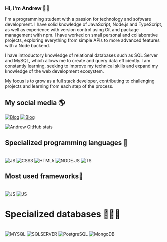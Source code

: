 ### Hi, i'm Andrew 👋🏽
I'm a programming student with a passion for technology and software development. I have solid knowledge of JavaScript, Node.js and TypeScript, as well as experience with version control using Git and package management with npm. I have worked on small personal and collaborative projects, exploring everything from simple APIs to more advanced features with a Node backend.

I have introductory knowledge of relational databases such as SQL Server and MySQL, which allows me to create and query data efficiently. I am constantly learning, seeking to improve my technical skills and expand my knowledge of the web development ecosystem.

My focus is to grow as a full stack developer, contributing to challenging projects and learning from each step of the process.


## My social media 🌎
[![Blog](https://img.shields.io/badge/Instagram-E4405F?style=for-the-badge&logo=instagram&logoColor=white)](https://www.instagram.com/a_vinicius.dev/)
[![Blog](https://img.shields.io/badge/LinkedIn-0077B5?style=for-the-badge&logo=linkedin&logoColor=white)](https://www.linkedin.com/in/andrew-vin%C3%ADcius-de-souza-0661a8326/)

![Andrew GitHub stats](https://github-readme-stats.vercel.app/api?username=andrewSouza-dev&show_icons=true&theme=radical)

## Specialized programming languages 🚀

<div style="display: inline_block"><br/>
  
  <img align="center" alt="JS" src="https://img.shields.io/badge/JavaScript-F7DF1E?style=for-the-badge&logo=javascript&logoColor=black"/>
  <img align="center" alt="CSS3" src="https://img.shields.io/badge/CSS3-1572B6?style=for-the-badge&logo=css3&logoColor=white"/>
  <img align="center" alt="HTML5" src="https://img.shields.io/badge/HTML5-E34F26?style=for-the-badge&logo=html5&logoColor=white"/>
  <img align="center" alt="NODE.JS" src="https://img.shields.io/badge/Node.js-43853D?style=for-the-badge&logo=node.js&logoColor=white"/>
  <img align="center" alt="TS" src="https://img.shields.io/badge/TypeScript-007ACC?style=for-the-badge&logo=typescript&logoColor=white"/>
  
</div>

## Most used frameworks🚀

<div style="display: inline_block"><br/>
  <img align="center" alt="JS" src="https://img.shields.io/badge/Express.js-404D59?style=for-the-badge"/>                                    
  <img align="center" alt="JS" src="https://img.shields.io/badge/Bootstrap-563D7C?style=for-the-badge&logo=bootstrap&logoColor=white"/>
  
  
</div>

# Specialized databases 👨🏽‍💻
<div style="display: inline_block"><br/>
  
  <img align="center" alt="MYSQL" src="https://img.shields.io/badge/MySQL-00000F?style=for-the-badge&logo=mysql&logoColor=white"/>
  <img align="center" alt="SQLSERVER" src="https://img.shields.io/badge/Microsoft_SQL_Server-CC2927?style=for-the-badge&logo=microsoft-sql-server&logoColor=white"/>
  <img align="center" alt="PostgreSQL" src="https://img.shields.io/badge/PostgreSQL-316192?style=for-the-badge&logo=postgresql&logoColor=white"/>
  <img align="center" alt="MongoDB" src="https://img.shields.io/badge/MongoDB-4EA94B?style=for-the-badge&logo=mongodb&logoColor=white"/>
  
</div>
